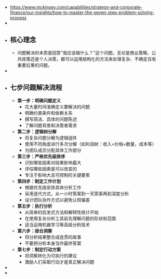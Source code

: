 - https://www.mckinsey.com/capabilities/strategy-and-corporate-finance/our-insights/how-to-master-the-seven-step-problem-solving-process
-
- ## 核心理念
	- 问题解决的本质是回答"我应该做什么？"这个问题。无论是商业策略、公共政策还是个人决策，都可以运用结构化的方法来处理复杂、不确定且有重要后果的问题。
-
- ## 七步问题解决流程
	- **第一步：明确问题定义**
		- 花大量时间准确定义要解决的问题
		- 明确约束条件和依赖关系
		- 撰写简洁、具体的问题陈述
		- 了解问题背景和决策者需求
	- **第二步：逻辑树分解**
		- 将复杂问题分解为逻辑组件
		- 使用不同角度进行多次分解（如利润树：收入=价格×数量，成本等）
		- 为团队成员分配具体工作部分
	- **第三步：严格优先级排序**
		- 识别哪些因素对结果影响最大
		- 评估哪些因素是可以改变的
		- 专注于影响大且可控制的关键要素
	- **第四步：制定工作计划**
		- 根据优先级安排具体分析工作
		- 采用迭代方式，从一小时答案到一天答案再到深度分析
		- 设计团队协作方式以避免认知偏差
	- **第五步：执行分析**
		- 从简单的启发式方法和解释性统计开始
		- 在使用复杂分析工具前先理解问题的形状和范围
		- 适当运用机器学习等高级分析技术
	- **第六步：综合洞察**
		- 将分析结果整合成连贯的故事
		- 不要把分析本身当作最终答案
	- **第七步：制定行动方案**
		- 将洞察转化为可执行的建议
		- 激励人们采取行动才是真正解决问题
-
-